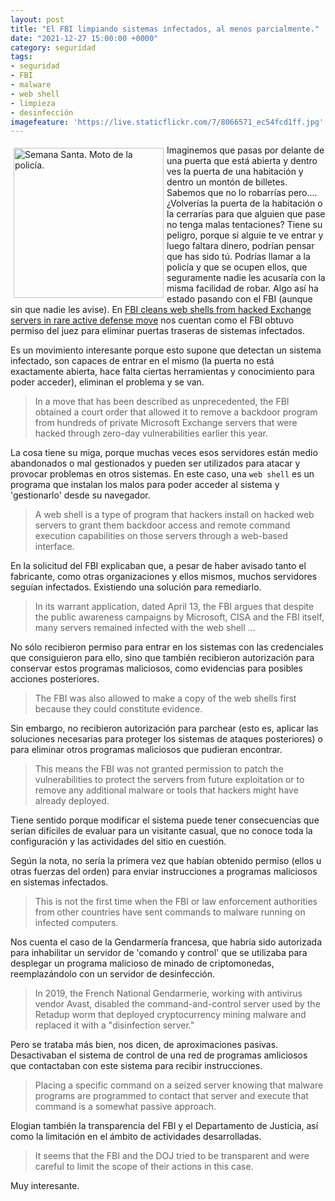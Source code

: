 ```yaml
---
layout: post
title: "El FBI limpiando sistemas infectados, al menos parcialmente."
date: "2021-12-27 15:00:00 +0000"
category: seguridad
tags:
- seguridad
- FBI
- malware
- web shell
- limpieza
- desinfección
imagefeature: 'https://live.staticflickr.com/7/8066571_ec54fcd1ff.jpg'
---
```

<a href="https://www.flickr.com/photos/fernand0/8066571/" title="Semana Santa. Moto de la policía. "><img src="https://live.staticflickr.com/7/8066571_ec54fcd1ff.jpg" alt="Semana Santa. Moto de la policía. " width="240" style="float:left; margin:5px"></a>
Imaginemos que pasas por delante de una puerta que está abierta y dentro ves la puerta de una habitación y dentro un montón de billetes. Sabemos que no lo robarrías pero.... ¿Volverías la puerta de la habitación o la cerrarías para que alguien que pase no tenga malas tentaciones? Tiene su peligro, porque si alguie te ve entrar y luego faltara dinero, podrían pensar que has sido tú.
Podrías llamar a la policía y que se ocupen ellos, que seguramente nadie les acusaría con la misma facilidad de robar. 
Algo así ha estado pasando con el FBI (aunque sin que nadie les avise). En [FBI cleans web shells from hacked Exchange servers in rare active defense move](https://www.csoonline.com/article/3615691/fbi-cleans-web-shells-from-hacked-exchange-servers-in-rare-active-defense-move.html) nos cuentan como el FBI obtuvo permiso del juez para eliminar puertas traseras de sistemas infectados.

Es un movimiento interesante porque esto supone que detectan un sistema infectado, son capaces de entrar en el mismo (la puerta no está exactamente abierta, hace falta ciertas herramientas y conocimiento para poder acceder), eliminan el problema y se van.

> In a move that has been described as unprecedented, the FBI obtained a court order that allowed it to remove a backdoor program from hundreds of private Microsoft Exchange servers that were hacked through zero-day vulnerabilities earlier this year.

La cosa tiene su miga, porque muchas veces esos servidores están medio abandonados o mal gestionados y pueden ser utilizados para atacar y provocar problemas en otros sistemas. 
En este caso, una `web shell` es un programa que instalan los malos para poder acceder al sistema y  'gestionarlo' desde su navegador.

> A web shell is a type of program that hackers install on hacked web servers to grant them backdoor access and remote command execution capabilities on those servers through a web-based interface.

En la solicitud del FBI explicaban que, a pesar de haber avisado tanto el fabricante, como otras organizaciones y ellos mismos, muchos servidores seguían infectados. Existiendo una solución para remediarlo.

> In its warrant application, dated April 13, the FBI argues that despite the public awareness campaigns by Microsoft, CISA and the FBI itself, many servers remained infected with the web shell ...

No sólo recibieron permiso para entrar en los sistemas con las credenciales que consiguieron para ello, sino que también recibieron autorización para conservar estos programas maliciosos, como evidencias para posibles acciones posteriores.

> The FBI was also allowed to make a copy of the web shells first because they could constitute evidence.

Sin embargo, no recibieron autorización para parchear (esto es, aplicar las soluciones necesarias para proteger los sistemas de ataques posteriores) o para eliminar otros programas maliciosos que pudieran encontrar.

> This means the FBI was not granted permission to patch the vulnerabilities to protect the servers from future exploitation or to remove any additional malware or tools that hackers might have already deployed.

Tiene sentido porque modificar el sistema puede tener consecuencias que serían difíciles de evaluar para un visitante casual, que no conoce toda la configuración y las actividades del sitio en cuestión.

Según la nota, no sería la primera vez que habían obtenido permiso (ellos u otras fuerzas del orden) para enviar instrucciones a programas maliciosos en sistemas infectados.

> This is not the first time when the FBI or law enforcement authorities from other countries have sent commands to malware running on infected computers. 

Nos cuenta el caso de la Gendarmería francesa, que habría sido autorizada para inhabilitar un servidor de 'comando y control' que se utilizaba para desplegar un programa malicioso de minado de criptomonedas, reemplazándolo con un servidor de desinfección.

> In 2019, the French National Gendarmerie, working with antivirus vendor Avast, disabled the command-and-control server used by the Retadup worm that deployed cryptocurrency mining malware and replaced it with a "disinfection server." 

Pero se trataba más bien, nos dicen, de aproximaciones pasivas. Desactivaban el sistema de control de una red de programas amliciosos que contactaban con este sistema para recibir instrucciones.

> Placing a specific command on a seized server knowing that malware programs are programmed to contact that server and execute that command is a somewhat passive approach. 

Elogian también la transparencia del FBI y el Departamento de Justicia, así como la limitación en el ámbito de actividades desarrolladas.

> It seems that the FBI and the DOJ tried to be transparent and were careful to limit the scope of their actions in this case.

Muy interesante.
